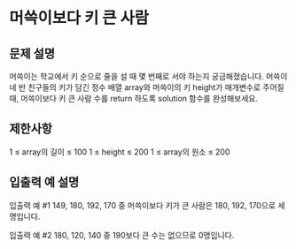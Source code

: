 # 머쓱이보다 키 큰 사람

## 문제 설명

머쓱이는 학교에서 키 순으로 줄을 설 때 몇 번째로 서야 하는지 궁금해졌습니다. 머쓱이네 반 친구들의 키가 담긴 정수 배열 array와 머쓱이의 키 height가 매개변수로 주어질 때, 머쓱이보다 키 큰 사람 수를 return 하도록 solution 함수를 완성해보세요.


## 제한사항

1 ≤ array의 길이 ≤ 100
1 ≤ height ≤ 200
1 ≤ array의 원소 ≤ 200

## 입출력 예 설명

입출력 예 #1
149, 180, 192, 170 중 머쓱이보다 키가 큰 사람은 180, 192, 170으로 세 명입니다.

입출력 예 #2
180, 120, 140 중 190보다 큰 수는 없으므로 0명입니다.